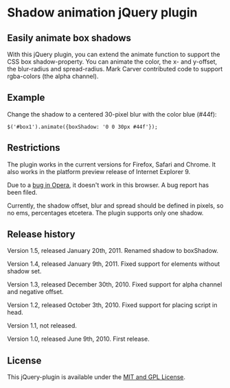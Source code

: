 # Shadow animation jQuery plugin

## Easily animate box shadows

With this jQuery plugin, you can extend the animate function to support the CSS box shadow-property. You can animate the color, the x- and y-offset, the blur-radius and spread-radius. Mark Carver contributed code to support rgba-colors (the alpha channel).

## Example

Change the shadow to a centered 30-pixel blur with the color blue (#44f):

    $('#box1').animate({boxShadow: '0 0 30px #44f'});
    
## Restrictions

The plugin works in the current versions for Firefox, Safari and Chrome. It also works in the platform preview release of Internet Explorer 9.

Due to a [bug in Opera](http://www.bitstorm.org/jquery/shadow-animation/bugtest.html), it doesn't work in this browser. A bug report has been filed.

Currently, the shadow offset, blur and spread should be defined in pixels, so no ems, percentages etcetera. The plugin supports only one shadow.

## Release history

Version 1.5, released January 20th, 2011. Renamed shadow to boxShadow.

Version 1.4, released January 9th, 2011. Fixed support for elements without shadow set.

Version 1.3, released December 30th, 2010. Fixed support for alpha channel and negative offset.

Version 1.2, released October 3th, 2010. Fixed support for placing script in head.

Version 1.1, not released.

Version 1.0, released June 9th, 2010. First release.

## License

This jQuery-plugin is available under the [MIT and GPL License](http://www.bitstorm.org/jquery/license.html).
